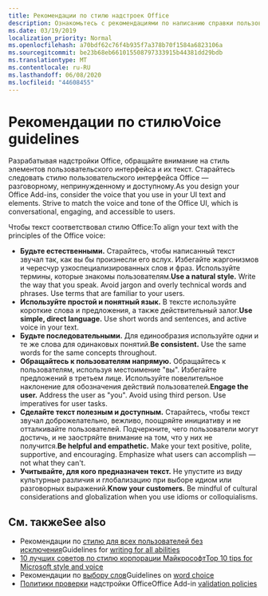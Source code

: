 ```yaml
---
title: Рекомендации по стилю надстроек Office
description: Ознакомьтесь с рекомендациями по написанию справки пользователя и других строк для надстроек Office.
ms.date: 03/19/2019
localization_priority: Normal
ms.openlocfilehash: a70bdf62c76f4b935f7a378b70f1584a6823106a
ms.sourcegitcommit: be23b68eb661015508797333915b44381dd29bdb
ms.translationtype: MT
ms.contentlocale: ru-RU
ms.lasthandoff: 06/08/2020
ms.locfileid: "44608455"
---
```

# <a name="voice-guidelines"></a><span data-ttu-id="7067b-103">Рекомендации по стилю</span><span class="sxs-lookup"><span data-stu-id="7067b-103">Voice guidelines</span></span>

<span data-ttu-id="7067b-p101">Разрабатывая надстройки Office, обращайте внимание на стиль элементов пользовательского интерфейса и их текст. Старайтесь следовать стилю пользовательского интерфейса Office — разговорному, непринужденному и доступному.</span><span class="sxs-lookup"><span data-stu-id="7067b-p101">As you design your Office Add-ins, consider the voice that you use in your UI text and elements. Strive to match the voice and tone of the Office UI, which is conversational, engaging, and accessible to users.</span></span> 

<span data-ttu-id="7067b-106">Чтобы текст соответствовал стилю Office:</span><span class="sxs-lookup"><span data-stu-id="7067b-106">To align your text with the principles of the Office voice:</span></span>

- <span data-ttu-id="7067b-p102">**Будьте естественными.** Старайтесь, чтобы написанный текст звучал так, как вы бы произнесли его вслух. Избегайте жаргонизмов и чересчур узкоспециализированных слов и фраз. Используйте термины, которые знакомы пользователям.</span><span class="sxs-lookup"><span data-stu-id="7067b-p102">**Use a natural style.** Write the way that you speak. Avoid jargon and overly technical words and phrases. Use terms that are familiar to your users.</span></span>
- <span data-ttu-id="7067b-p103">**Используйте простой и понятный язык.** В тексте используйте короткие слова и предложения, а также действительный залог.</span><span class="sxs-lookup"><span data-stu-id="7067b-p103">**Use simple, direct language.** Use short words and sentences, and active voice in your text.</span></span>
- <span data-ttu-id="7067b-p104">**Будьте последовательными.** Для единообразия используйте одни и те же слова для одинаковых понятий.</span><span class="sxs-lookup"><span data-stu-id="7067b-p104">**Be consistent.** Use the same words for the same concepts throughout.</span></span>
- <span data-ttu-id="7067b-p105">**Обращайтесь к пользователям напрямую.** Обращайтесь к пользователям, используя местоимение "вы". Избегайте предложений в третьем лице. Используйте повелительное наклонение для обозначения действий пользователей.</span><span class="sxs-lookup"><span data-stu-id="7067b-p105">**Engage the user.** Address the user as "you". Avoid using third person. Use imperatives for user tasks.</span></span>
- <span data-ttu-id="7067b-p106">**Сделайте текст полезным и доступным.** Старайтесь, чтобы текст звучал доброжелательно, вежливо, поощряйте инициативу и не отталкивайте пользователей. Подчеркните, чего пользователи могут достичь, и не заостряйте внимание на том, что у них не получится.</span><span class="sxs-lookup"><span data-stu-id="7067b-p106">**Be helpful and empathetic.** Make your text positive, polite, supportive, and encouraging. Emphasize what users can accomplish ― not what they can't.</span></span>
- <span data-ttu-id="7067b-p107">**Учитывайте, для кого предназначен текст.** Не упустите из виду культурные различия и глобализацию при выборе идиом или разговорных выражений.</span><span class="sxs-lookup"><span data-stu-id="7067b-p107">**Know your customers.** Be mindful of cultural considerations and globalization when you use idioms or colloquialisms.</span></span>

## <a name="see-also"></a><span data-ttu-id="7067b-124">См. также</span><span class="sxs-lookup"><span data-stu-id="7067b-124">See also</span></span>

- <span data-ttu-id="7067b-125">Рекомендации по [стилю для всех пользователей без исключения](/style-guide/accessibility/writing-all-abilities)</span><span class="sxs-lookup"><span data-stu-id="7067b-125">Guidelines for [writing for all abilities](/style-guide/accessibility/writing-all-abilities)</span></span>
- [<span data-ttu-id="7067b-126">10 лучших советов по стилю корпорации Майкрософт</span><span class="sxs-lookup"><span data-stu-id="7067b-126">Top 10 tips for Microsoft style and voice</span></span>](/style-guide/top-10-tips-style-voice)
- <span data-ttu-id="7067b-127">Рекомендации по [выбору слов](/style-guide/word-choice/)</span><span class="sxs-lookup"><span data-stu-id="7067b-127">Guidelines on [word choice](/style-guide/word-choice/)</span></span>
- <span data-ttu-id="7067b-128">[Политики проверки](/legal/marketplace/certification-policies) надстройки Office</span><span class="sxs-lookup"><span data-stu-id="7067b-128">Office Add-in [validation policies](/legal/marketplace/certification-policies)</span></span>
